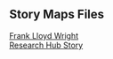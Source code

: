 ## Story Maps Files
[Frank Lloyd Wright](StoryMapFiles_FLW.zip)  
[Research Hub Story](ResearchHub.zip)
